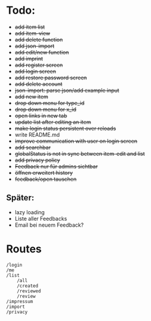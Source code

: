 # Todo:

- ~~add item list~~
- ~~add item-view~~
- ~~add delete function~~
- ~~add json-import~~
- ~~add edit/new function~~
- ~~add imprint~~
- ~~add register screen~~
- ~~add login screen~~
- ~~add restore password screen~~
- ~~add delete account~~
- ~~json-import: parse json/add example input~~
- ~~add new item~~
- ~~drop down menu for type_id~~
- ~~drop down menu for x_id~~
- ~~open links in new tab~~
- ~~update list after editing an item~~
- ~~make login status persistent over reloads~~
- write README.md
- ~~improve communication with user on login screen~~
- ~~add searchbar~~
- ~~globalStatus is not in sync between item-edit and list~~
- ~~add privacy policy~~
- ~~Feedback nur für admins sichtbar~~
- ~~öffnen erweitert history~~
- ~~feedback/open tauschen~~

## Später:
- lazy loading
- Liste aller Feedbacks
- Email bei neuem Feedback?

# Routes

    /login
    /me
    /list
        /all
        /created
        /reviewed
        /review
    /impressum
    /import
    /privacy
